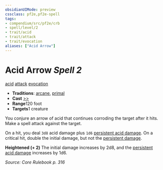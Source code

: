```yaml
---
obsidianUIMode: preview
cssclass: pf2e,pf2e-spell
tags:
- compendium/src/pf2e/crb
- spell/level/2
- trait/acid
- trait/attack
- trait/evocation
aliases: ["Acid Arrow"]
---
```

# Acid Arrow *Spell 2*   
[acid](/rules/traits/acid.md)  [attack](/rules/traits/attack.md)  [evocation](/rules/traits/evocation.md)  

- **Traditions**: [arcane](/rules/traits/arcane.md), [primal](/rules/traits/primal.md)
- **Cast** [>>](/rules/core-rulebook/chapter-9-playing-the-game.md#Actions "Two-Action") 
- **Range**120 foot
- **Targets**1 creature

You conjure an arrow of acid that continues corroding the target after it hits. Make a spell attack against the target.

On a hit, you deal `3d8` acid damage plus `1d6` [persistent acid damage](/rules/conditions.md#Persistent%20Damage). On a critical hit, double the initial damage, but not the [persistent damage](/rules/conditions.md#Persistent%20Damage).

**Heightened (+ 2)** The initial damage increases by 2d8, and the [persistent acid damage](/rules/conditions.md#Persistent%20Damage) increases by 1d6.

*Source: Core Rulebook p. 316*